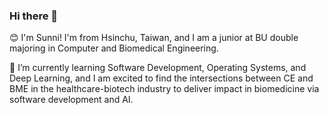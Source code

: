### Hi there 👋
:blush: I'm Sunni! I'm from Hsinchu, Taiwan, and I am a junior at BU double majoring in Computer and Biomedical Engineering.

🌱 I’m currently learning Software Development, Operating Systems, and Deep Learning, and I am excited to find the intersections between CE and BME in the healthcare-biotech industry to deliver impact in biomedicine via software development and AI.

<!--
**sunni426/sunni426** is a ✨ _special_ ✨ repository because its `README.md` (this file) appears on your GitHub profile.

Here are some ideas to get you started:

- 🔭 I’m currently working on ...
- 🌱 I’m currently learning ...
- 👯 I’m looking to collaborate on ...
- 🤔 I’m looking for help with ...
- 💬 Ask me about ...
- 📫 How to reach me: ...
- 😄 Pronouns: ...
- ⚡ Fun fact: ...
-->
